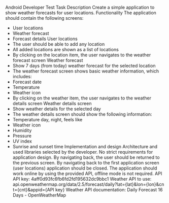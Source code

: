 Android Developer Test Task
Description
Create a simple application to show weather forecasts for user locations.
Functionality
The application should contain the following screens:
- User locations
- Weather forecast
- Forecast details
User locations
- The user should be able to add any location
- All added locations are shown as a list of locations
- By clicking on the location item, the user navigates to the weather forecast screen
Weather forecast
- Show 7 days (from today) weather forecast for the selected location
- The weather forecast screen shows basic weather information, which includes:
- Forecast date
- Temperature
- Weather icon
- By clicking on the weather item, the user navigates to the weather details screen
Weather details screen
- Show weather details for the selected day
- The weather details screen should show the following information:
- Temperature day, night, feels like
- Weather icon
- Humidity
- Pressure
- UV index
- Sunrise and sunset time
Implementation and design
Architecture and used libraries selected by the developer. No strict requirements for application
design. By navigating back, the user should be returned to the previous screen. By navigating
back to the first application screen (user locations) application should be closed. The application
should work online by using the provided API, offline mode is not required.
API
API key: 4aff0d93fc6fb6fd2fd195632dc9bbc1
Weather API to use:
api.openweathermap.org/data/2.5/forecast/daily?lat={lat}&lon={lon}&cn
t={cnt}&appid={API key}
Weather API documentation:
Daily Forecast 16 Days - OpenWeatherMap
